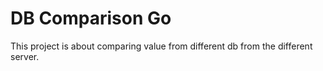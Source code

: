 # DB Comparison Go
This project is about comparing value from different db from the different server.